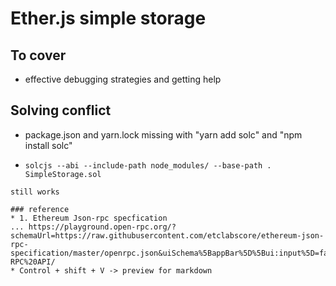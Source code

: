 # Ether.js simple storage

## To cover

-   effective debugging strategies and getting help

## Solving conflict

-   package.json and yarn.lock missing with "yarn add solc" and "npm install solc"
-   ```
    solcjs --abi --include-path node_modules/ --base-path . SimpleStorage.sol
    ```

```
still works

### reference
* 1. Ethereum Json-rpc specfication
... https://playground.open-rpc.org/?schemaUrl=https://raw.githubusercontent.com/etclabscore/ethereum-json-rpc-specification/master/openrpc.json&uiSchema%5BappBar%5D%5Bui:input%5D=false&uiSchema%5BappBar%5D%5Bui:title%5D=Ethereum%20JSON-RPC%20API/
* Control + shift + V -> preview for markdown
```

